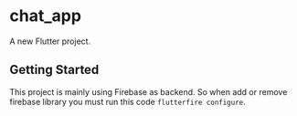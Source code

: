 # chat_app

A new Flutter project.

## Getting Started

This project is mainly using Firebase as backend. So when add or remove firebase library you must run this code `flutterfire configure`.